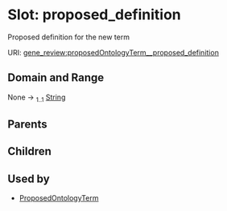 
# Slot: proposed_definition

Proposed definition for the new term

URI: [gene_review:proposedOntologyTerm__proposed_definition](https://w3id.org/ai4curation/gene_review/proposedOntologyTerm__proposed_definition)


## Domain and Range

None &#8594;  <sub>1..1</sub> [String](types/String.md)

## Parents


## Children


## Used by

 * [ProposedOntologyTerm](ProposedOntologyTerm.md)
